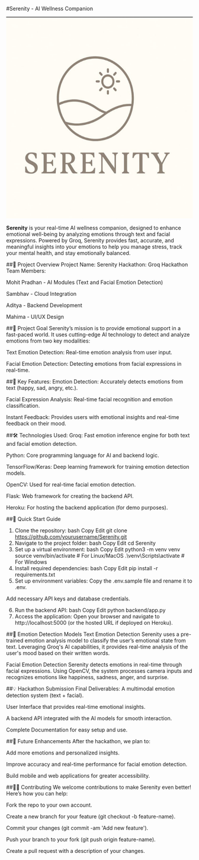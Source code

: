 #Serenity - AI Wellness Companion

![Serenity Logo](logo.png)

**Serenity** is your real-time AI wellness companion, designed to enhance emotional well-being by analyzing emotions through text and facial expressions. Powered by Groq, Serenity provides fast, accurate, and meaningful insights into your emotions to help you manage stress, track your mental health, and stay emotionally balanced.

##🚀 Project Overview
Project Name: Serenity
Hackathon: Groq Hackathon
Team Members:

Mohit Pradhan - AI Modules (Text and Facial Emotion Detection)

Sambhav - Cloud Integration

Aditya - Backend Development

Mahima - UI/UX Design

##🧠 Project Goal
Serenity’s mission is to provide emotional support in a fast-paced world. It uses cutting-edge AI technology to detect and analyze emotions from two key modalities:

Text Emotion Detection: Real-time emotion analysis from user input.

Facial Emotion Detection: Detecting emotions from facial expressions in real-time.

##🌟 Key Features:
Emotion Detection: Accurately detects emotions from text (happy, sad, angry, etc.).

Facial Expression Analysis: Real-time facial recognition and emotion classification.

Instant Feedback: Provides users with emotional insights and real-time feedback on their mood.

##🛠 Technologies Used:
Groq: Fast emotion inference engine for both text and facial emotion detection.

Python: Core programming language for AI and backend logic.

TensorFlow/Keras: Deep learning framework for training emotion detection models.

OpenCV: Used for real-time facial emotion detection.

Flask: Web framework for creating the backend API.

Heroku: For hosting the backend application (for demo purposes).

##🏁 Quick Start Guide
1. Clone the repository:
bash
Copy
Edit
git clone https://github.com/yourusername/Serenity.git
2. Navigate to the project folder:
bash
Copy
Edit
cd Serenity
3. Set up a virtual environment:
bash
Copy
Edit
python3 -m venv venv
source venv/bin/activate  # For Linux/MacOS
.\venv\Scripts\activate   # For Windows
4. Install required dependencies:
bash
Copy
Edit
pip install -r requirements.txt
5. Set up environment variables:
Copy the .env.sample file and rename it to .env.

Add necessary API keys and database credentials.

6. Run the backend API:
bash
Copy
Edit
python backend/app.py
7. Access the application:
Open your browser and navigate to http://localhost:5000 (or the hosted URL if deployed on Heroku).

##🧠 Emotion Detection Models
Text Emotion Detection
Serenity uses a pre-trained emotion analysis model to classify the user’s emotional state from text. Leveraging Groq's AI capabilities, it provides real-time analysis of the user's mood based on their written words.

Facial Emotion Detection
Serenity detects emotions in real-time through facial expressions. Using OpenCV, the system processes camera inputs and recognizes emotions like happiness, sadness, anger, and surprise.

##💡 Hackathon Submission
Final Deliverables:
A multimodal emotion detection system (text + facial).

User Interface that provides real-time emotional insights.

A backend API integrated with the AI models for smooth interaction.

Complete Documentation for easy setup and use.

##🚀 Future Enhancements
After the hackathon, we plan to:

Add more emotions and personalized insights.

Improve accuracy and real-time performance for facial emotion detection.

Build mobile and web applications for greater accessibility.

##👨‍💻 Contributing
We welcome contributions to make Serenity even better! Here’s how you can help:

Fork the repo to your own account.

Create a new branch for your feature (git checkout -b feature-name).

Commit your changes (git commit -am 'Add new feature').

Push your branch to your fork (git push origin feature-name).

Create a pull request with a description of your changes.

